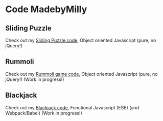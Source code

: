 # Code MadebyMilly

## Sliding Puzzle
Check out my [Sliding Puzzle code](https://madebymilly.github.io/slidingpuzzle), Object oriented Javascript (pure, no jQuery!)

## Rummoli
Check out my [Rummoli game code](https://madebymilly.github.io/rummoli), Object oriented Javascript (pure, no jQuery!)
(Work in progress!)

## Blackjack
Check out my [Blackjack code](https://github.com/madebymilly/blackjack/), Functional Javascript (ES6) (and Webpack/Babel)
(Work in progress!)
